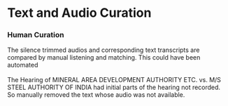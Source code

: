 # Text and Audio Curation

### Human Curation

The silence trimmed audios and corresponding text transcripts are compared by manual listening and matching. This could have been automated \
\
The Hearing of MINERAL AREA DEVELOPMENT AUTHORITY ETC. vs. M/S STEEL AUTHORITY OF INDIA  had initial parts of the hearing not recorded. So manually removed the text whose audio was not available.
